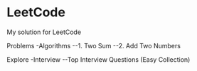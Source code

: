 # LeetCode

My solution for LeetCode

Problems
-Algorithms
--1. Two Sum
--2. Add Two Numbers




Explore
-Interview
--Top Interview Questions (Easy Collection)




